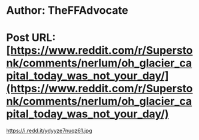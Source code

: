 # Author: TheFFAdvocate
# Post URL: [https://www.reddit.com/r/Superstonk/comments/nerlum/oh_glacier_capital_today_was_not_your_day/](https://www.reddit.com/r/Superstonk/comments/nerlum/oh_glacier_capital_today_was_not_your_day/)


https://i.redd.it/ydyyze7nuqz61.jpg